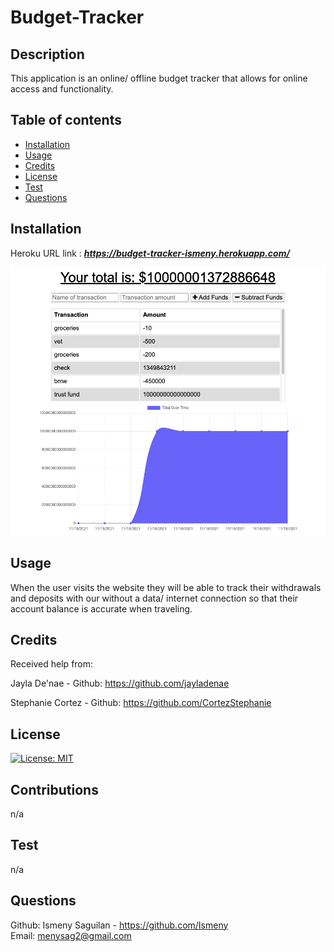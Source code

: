 # Budget-Tracker

## Description
This application is an online/ offline budget tracker that allows for online access and functionality. 


## Table of contents
  - [Installation](#installation)
  - [Usage](#usage)
  - [Credits](#credits)
  - [License](#license)
  - [Test](#test)
  - [Questions](#questions)
  

## Installation
Heroku URL link  : ***https://budget-tracker-ismeny.herokuapp.com/*** <br>

![Screenshot](assets/pwa.png) <br>



## Usage
When the user visits the website they will be able to track their withdrawals and deposits with our without a data/ internet connection so that their account balance is accurate when traveling. 

## Credits
Received help from: <br>

Jayla De'nae - Github: https://github.com/jayladenae  <br>

Stephanie Cortez - Github: https://github.com/CortezStephanie  <br>

## License
[![License: MIT](https://img.shields.io/badge/License-MIT-yellow.svg)](https://opensource.org/licenses/MIT)

## Contributions
n/a
## Test
n/a
## Questions
Github: Ismeny Saguilan - https://github.com/Ismeny <br>
Email: menysag2@gmail.com